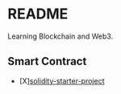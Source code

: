 # README

Learning Blockchain and Web3.

## Smart Contract

- [X][solidity-starter-project](./fluent-hardhat-solidity-starter/)